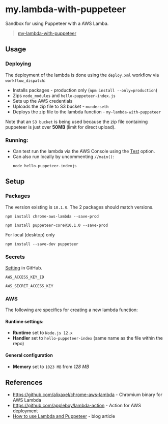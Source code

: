 # my.lambda-with-puppeteer
Sandbox for using Puppeteer with a AWS Lamba.

> [my-lambda-with-puppeteer](https://us-east-2.console.aws.amazon.com/lambda/home?region=us-east-2#/functions/my-lambda-with-puppeteer?tab=code)

## Usage
### Deploying
The deployment of the lambda is done using the `deploy.xml` workflow via `workflow_dispatch`:

- Installs packages - production only (`npm install --only=production`)
- Zips `node_modules` and `hello-puppeteer-index.js`
- Sets up the AWS credentials
- Uploads the zip file to S3 bucket - `munderseth`
- Deploys the zip file to the lambda function - `my-lambda-with-puppeteer`

Note that an `S3 bucket` is being used because the zip file containing puppeteer is just over **50MB** (limit for direct upload).

### Running:
- Can test run the lambda via the AWS Console using the [Test](https://us-east-2.console.aws.amazon.com/lambda/home?region=us-east-2#/functions/my-lambda-with-puppeteer?tab=testing) option.
- Can also run locally by uncommenting `//main()`:
    ```
    node hello-puppeteer-indexjs
    ```

## Setup

### Packages
The version existing is `10.1.0`. The 2 packages should match versions.
```
npm install chrome-aws-lambda --save-prod
```

```
npm install puppeteer-core@10.1.0 --save-prod
```

For local (desktop) only

```
npm install --save-dev puppeteer
```

### Secrets
[Setting](https://github.com/munderseth/my.puppeteer-aws-lambda/settings/secrets/actions) in GitHub.

```
AWS_ACCESS_KEY_ID
```
```
AWS_SECRET_ACCESS_KEY
```

### AWS
The following are specifics for creating a new lambda function:

#### Runtime settings:
- **Runtime** set to `Node.js 12.x`
- **Handler** set to `hello-puppeteer-index` (same name as the file within the repo)

#### General configuration
- **Memory** set to `1023 MB` from *128 MB*


## References

- https://github.com/alixaxel/chrome-aws-lambda - Chromium binary for AWS Lambda
- https://github.com/appleboy/lambda-action - Action for AWS deployment
- [How to use Lambda and Puppeteer](https://acloudguru.com/blog/engineering/serverless-browser-automation-with-aws-lambda-and-puppeteer) - blog article

